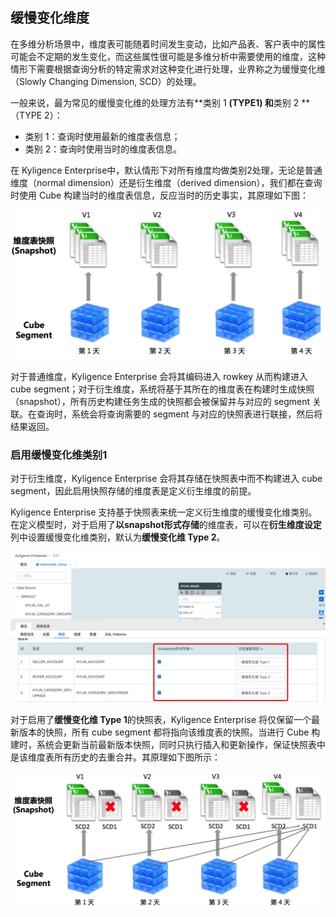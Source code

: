 ## 缓慢变化维度

在多维分析场景中，维度表可能随着时间发生变动，比如产品表、客户表中的属性可能会不定期的发生变化，而这些属性很可能是多维分析中需要使用的维度，这种情形下需要根据查询分析的特定需求对这种变化进行处理，业界称之为缓慢变化维（Slowly Changing Dimension, SCD）的处理。

一般来说，最为常见的缓慢变化维的处理方法有**类别 1 **(TYPE1) 和**类别 2 **（TYPE 2）：

- 类别 1：查询时使用最新的维度表信息；
- 类别 2：查询时使用当时的维度表信息。

在 Kyligence Enterprise中，默认情形下对所有维度均做类别2处理，无论是普通维度（normal dimension）还是衍生维度（derived dimension），我们都在查询时使用 Cube 构建当时的维度表信息，反应当时的历史事实，其原理如下图：

![model_SCD2_cn](./images/model_SCD2_cn.png)

对于普通维度，Kyligence Enterprise 会将其编码进入 rowkey 从而构建进入 cube segment；对于衍生维度，系统将基于其所在的维度表在构建时生成快照（snapshot），所有历史构建任务生成的快照都会被保留并与对应的 segment 关联。在查询时，系统会将查询需要的 segment 与对应的快照表进行联接，然后将结果返回。



### 启用缓慢变化维类别1

对于衍生维度，Kyligence Enterprise 会将其存储在快照表中而不构建进入 cube segment，因此启用快照存储的维度表是定义衍生维度的前提。

Kyligence Enterprise 支持基于快照表来统一定义衍生维度的缓慢变化维类别。在定义模型时，对于启用了**以snapshot形式存储**的维度表，可以在**衍生维度设定**列中设置缓慢变化维类别，默认为**缓慢变化维 Type 2**。

![model_SCD_setting_cn](./images/model_SCD_setting_cn.png)

对于启用了**缓慢变化维 Type 1**的快照表，Kyligence Enterprise 将仅保留一个最新版本的快照，所有 cube segment 都将指向该维度表的快照。当进行 Cube 构建时，系统会更新当前最新版本快照，同时只执行插入和更新操作，保证快照表中是该维度表所有历史的去重合并。其原理如下图所示：



![model_SCD1_cn](./images/model_SCD1_cn.png)